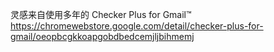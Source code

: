 <p>灵感来自使用多年的 Checker Plus for Gmail™<br /><a href="https://chromewebstore.google.com/detail/checker-plus-for-gmail/oeopbcgkkoapgobdbedcemjljbihmemj" target="_blank" rel="nofollow noopener" translate="no"><span class="invisible">https://</span><span class="ellipsis">chromewebstore.google.com/deta</span><span class="invisible">il/checker-plus-for-gmail/oeopbcgkkoapgobdbedcemjljbihmemj</span></a></p>